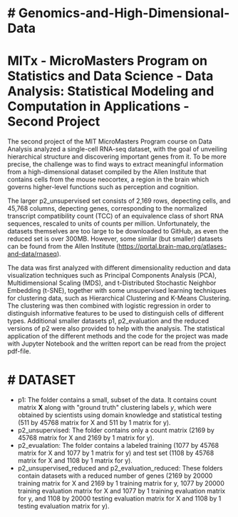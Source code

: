 # # Genomics-and-High-Dimensional-Data

# MITx - MicroMasters Program on Statistics and Data Science - Data Analysis: Statistical Modeling and Computation in Applications - Second Project

The second project of the MIT MicroMasters Program course on Data Analysis analyzed a single-cell RNA-seq dataset, with the goal of unveiling
hierarchical structure and discovering important genes from it. To be more precise, the challenge was to find ways to extract meaningful information from a high-dimensional dataset compiled by the Allen Institute that contains cells from the mouse neocortex, a region in the brain which governs higher-level functions such as perception and cognition.

The larger p2_unsupervised set consists of 2,169 rows, depecting cells, and 45,768 columns, depecting genes, corresponding to the normalized transcript compatibility count (TCC) of an equivalence class of short RNA sequences, rescaled to units of counts per million. Unfortunately, the datasets themselves are too large to be downloaded to GitHub, as even the reduced set is over 300MB. However, some similar (but smaller) datasets can be found from the Allen Institute (https://portal.brain-map.org/atlases-and-data/rnaseq).

The data was first analyzed with different dimensionality reduction and data visualization techniques such as Principal Components Analysis (PCA), Multidimensional Scaling (MDS), and t-Distributed Stochastic Neighbor Embedding (t-SNE), together with some unsupervised learning techniques for clustering data, such as Hierarchical Clustering and K-Means Clustering. The clustering was then combined with logistic regression in order to distinguish informative features to be used to distinguish cells of different types. Additional smaller datasets p1, p2_evaluation and the reduced versions of p2 were also provided to help with the analysis. The statistical application of the different methods and the code for the project was made with Jupyter Notebook and the written report can be read from the project pdf-file.


# # DATASET

  - p1: The folder contains a small, subset of the data. It contains count matrix **X** along with "ground truth" clustering labels _y_, which were obtained
  by scientists using domain knowledge and statistical testing (511 by 45768 matrix for X and 511 by 1 matrix for y).
  - p2_unsupervised: The folder contains only a count matrix (2169 by 45768 matrix for X and 2169 by 1 matrix for y).
  - p2_evualation: The folder contains a labeled training (1077 by 45768 matrix for X and 1077 by 1 matrix for y) and test set (1108 by 45768 matrix for X and 1108 by 1 matrix for y). 
  - p2_unsupervised_reduced and p2_evaluation_reduced: These folders contain datasets with a reduced number of genes (2169 by 20000 training matrix for X and 2169 by 1 training matrix for y, 1077 by 20000 training evaluation matrix for X and 1077 by 1 training evaluation matrix for y, and 1108 by 20000 testing evaluation matrix for X and 1108 by 1 testing evaluation matrix for y).
 

  
